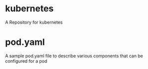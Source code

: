# kubernetes
A Repository for kubernetes

# pod.yaml
 A sample pod.yaml file to describe various components that can be configured for a pod
